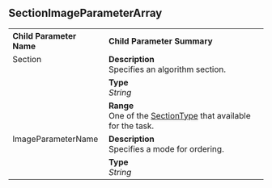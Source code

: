 
## SectionImageParameterArray

<table style = "text-align:left">
    <tr>
        <th>Child Parameter Name</th>
        <th>Child Parameter Summary</th>
    </tr>
    <tr>
        <td rowspan = "3" style="vertical-align:text-top">Section<br></td>
        <td><b>Description</b><br>Specifies an algorithm section.
        </td>
    </tr>
    <tr>
        <td><b>Type</b><br><i>String</i>
        </td>
    </tr>
    <tr>
        <td><b>Range</b><br>One of the <a href="">SectionType</a> that available for the task.
        </td>
    </tr>
    <tr>
        <td rowspan = "2" style="vertical-align:text-top">ImageParameterName<br></td>
        <td><b>Description</b><br>Specifies a mode for ordering.
        </td>
    </tr>
    <tr>
        <td><b>Type</b><br><i>String</i>
        </td>
    </tr>
</table>
